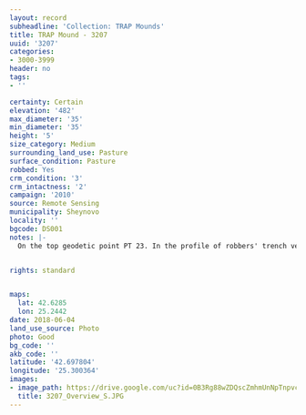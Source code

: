 ```yaml
---
layout: record
subheadline: 'Collection: TRAP Mounds'
title: TRAP Mound - 3207
uuid: '3207'
categories:
- 3000-3999
header: no
tags:
- ''

certainty: Certain
elevation: '482'
max_diameter: '35'
min_diameter: '35'
height: '5'
size_category: Medium
surrounding_land_use: Pasture
surface_condition: Pasture
robbed: Yes
crm_condition: '3'
crm_intactness: '2'
campaign: '2010'
source: Remote Sensing
municipality: Sheynovo
locality: ''
bgcode: DS001
notes: |-
  On the top geodetic point PT 23. In the profile of robbers' trench very fine soil with small stones.


rights: standard


maps:
  lat: 42.6285
  lon: 25.2442
date: 2018-06-04
land_use_source: Photo
photo: Good
bg_code: ''
akb_code: ''
latitude: '42.697804'
longitude: '25.300364'
images:
- image_path: https://drive.google.com/uc?id=0B3Rg88wZDQscZmhmUnNpTnpvcUU
  title: 3207_Overview_S.JPG
---
```

